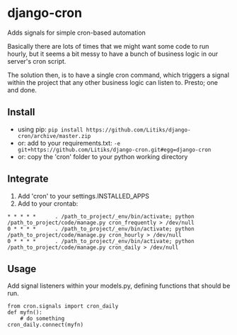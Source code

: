 # django-cron
Adds signals for simple cron-based automation

Basically there are lots of times that we might want some code to run hourly, but it seems a bit messy to have a bunch of business logic in our server's cron script. 

The solution then, is to have a single cron command, which triggers a signal within the project that any other business logic can listen to. Presto; one and done.


Install
-------

- using pip: `pip install https://github.com/Litiks/django-cron/archive/master.zip`
- or: add to your requirements.txt: `-e git+https://github.com/Litiks/django-cron.git#egg=django-cron`
- or: copy the 'cron' folder to your python working directory


Integrate
---------

1. Add 'cron' to your settings.INSTALLED_APPS
2. Add to your crontab:

```
* * * * *      . /path_to_project/_env/bin/activate; python /path_to_project/code/manage.py cron_frequently > /dev/null
0 * * * *      . /path_to_project/_env/bin/activate; python /path_to_project/code/manage.py cron_hourly > /dev/null
0 * * * *      . /path_to_project/_env/bin/activate; python /path_to_project/code/manage.py cron_daily > /dev/null
```


Usage
-----

Add signal listeners within your models.py, defining functions that should be run.

```
from cron.signals import cron_daily
def myfn():
    # do something
cron_daily.connect(myfn)
``` 

